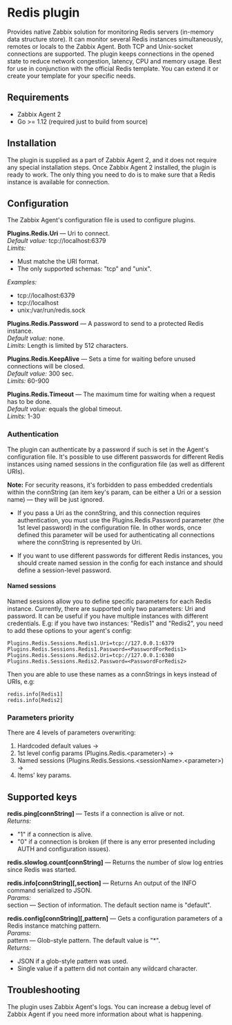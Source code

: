 # Redis plugin
Provides native Zabbix solution for monitoring Redis servers (in-memory data structure store). It can monitor several 
Redis instances simultaneously, remotes or locals to the Zabbix Agent. Both TCP and Unix-socket connections are 
supported. The plugin keeps connections in the opened state to reduce network congestion, latency, CPU and 
memory usage. Best for use in conjunction with the official Redis template. You can extend it or create your 
template for your specific needs. 

## Requirements
- Zabbix Agent 2
- Go >= 1.12 (required just to build from source)

## Installation
The plugin is supplied as a part of Zabbix Agent 2, and it does not require any special installation steps. Once 
Zabbix Agent 2 installed, the plugin is ready to work. The only thing you need to do is to make sure that a Redis 
instance is available for connection.

## Configuration
The Zabbix Agent's configuration file is used to configure plugins.

**Plugins.Redis.Uri** — Uri to connect.  
*Default value:* tcp://localhost:6379  
*Limits:*
- Must matche the URI format.
- The only supported schemas: "tcp" and "unix".
  
*Examples:*
- tcp://localhost:6379
- tcp://localhost
- unix:/var/run/redis.sock

**Plugins.Redis.Password** — A password to send to a protected Redis instance.  
*Default value:* none.  
*Limits:* Length is limited by 512 characters.

**Plugins.Redis.KeepAlive** — Sets a time for waiting before unused connections will be closed.  
*Default value:* 300 sec.  
*Limits:* 60-900

**Plugins.Redis.Timeout** — The maximum time for waiting when a request has to be done.  
*Default value:* equals the global timeout.  
*Limits:* 1-30

### Authentication
The plugin can authenticate by a password if such is set in the Agent's configuration file. It's possible to 
use different passwords for different Redis instances using named sessions in the configuration file (as well as 
different URIs).

**Note:** For security reasons, it's forbidden to pass embedded credentials within the connString (an item key's param, 
can be either a Uri or a session name) — they will be just ignored. 

- If you pass a Uri as the connString, and this connection requires authentication, you must use the
Plugins.Redis.Password parameter (the 1st level password) in the configuration file. In other words, once defined this 
parameter will be used for authenticating all connections where the connString is represented by Uri. 

- If you want to use different passwords for different Redis instances, you should create named session in the config 
for each instance and should define a session-level password.
 
#### Named sessions
Named sessions allow you to define specific parameters for each Redis instance. Currently, there are supported only two 
parameters: Uri and password. It can be useful if you have multiple instances with different credentials. E.g: if you
have two instances: "Redis1" and "Redis2", you need to add these options to your agent's config:   

    Plugins.Redis.Sessions.Redis1.Uri=tcp://127.0.0.1:6379  
    Plugins.Redis.Sessions.Redis1.Password=<PasswordForRedis1>    
    Plugins.Redis.Sessions.Redis2.Uri=tcp://127.0.0.1:6380   
    Plugins.Redis.Sessions.Redis2.Password=<PasswordForRedis2>  
    
Then you are able to use these names as a connStrings in keys instead of URIs, e.g:

    redis.info[Redis1]
    redis.info[Redis2]

### Parameters priority
There are 4 levels of parameters overwriting:
1. Hardcoded default values →
2. 1st level config params (Plugins.Redis.\<parameter\>) →
3. Named sessions (Plugins.Redis.Sessions.\<sessionName\>.\<parameter\>) →
4. Items' key params.

## Supported keys

**redis.ping[connString]** — Tests if a connection is alive or not.  
*Returns:*
- "1" if a connection is alive.
- "0" if a connection is broken (if there is any error presented including AUTH and configuration issues).

**redis.slowlog.count[connString]** — Returns the number of slow log entries since Redis was started.

**redis.info[connString][,section]** — Returns An output of the INFO command serialized to JSON.  
*Params:*  
section — Section of information. The default section name is "default".

**redis.config[connString][,pattern]** — Gets a configuration parameters of a Redis instance matching pattern.  
*Params:*  
pattern — Glob-style pattern. The default value is "*".  
*Returns:*
- JSON if a glob-style pattern was used.
- Single value if a pattern did not contain any wildcard character.  


## Troubleshooting
The plugin uses Zabbix Agent's logs. You can increase a debug level of Zabbix Agent if you need more information about 
what is happening.
